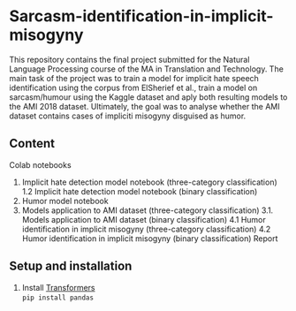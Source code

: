 # Sarcasm-identification-in-implicit-misogyny

This repository contains the final project submitted for the Natural Language Processing course of the MA in Translation and Technology. The main task of the project was to train a model for implicit hate speech identification using the corpus from ElSherief et al., train a model on sarcasm/humour using the Kaggle dataset and aply both resulting models to the AMI 2018 dataset. Ultimately, the goal was to analyse whether the AMI dataset contains cases of impliciti misogyny disguised as humor.

## Content
Colab notebooks
1. Implicit hate detection model notebook (three-category classification)
1.2 Implicit hate detection model notebook (binary classification)
2. Humor model notebook
3. Models application to AMI dataset (three-category classification)
3.1. Models application to AMI dataset (binary classification)
4.1 Humor identification in implicit misogyny (three-category classification)
4.2 Humor identification in implicit misogyny (binary classification)
Report

## Setup and installation

1. Install [Transformers](https://github.com/huggingface/transformers) <br />
`pip install pandas` <br />
